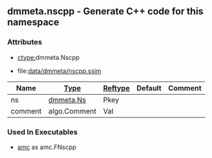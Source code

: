 ## dmmeta.nscpp - Generate C++ code for this namespace


### Attributes
<a href="#attributes"></a>
* [ctype:](/txt/ssimdb/dmmeta/ctype.md)dmmeta.Nscpp

* file:[data/dmmeta/nscpp.ssim](/data/dmmeta/nscpp.ssim)

|Name|[Type](/txt/ssimdb/dmmeta/ctype.md)|[Reftype](/txt/ssimdb/dmmeta/reftype.md)|Default|Comment|
|---|---|---|---|---|
|ns|[dmmeta.Ns](/txt/ssimdb/dmmeta/ns.md)|Pkey|
|comment|algo.Comment|Val|

### Used In Executables
<a href="#used-in-executables"></a>
* [amc](/txt/exe/amc/README.md) as amc.FNscpp

